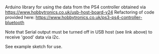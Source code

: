 Arduino library for using the data from the PS4 controller obtained via https://www.hobbytronics.co.uk/usb-host-board-v24
Refactoring of code provided here: https://www.hobbytronics.co.uk/ps3-ps4-controller-bluetooth

Note that Serial output must be turned off in USB host (see link above) to receive 'good' data via i2c.

See example sketch for use.


